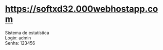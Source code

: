 # https://softxd32.000webhostapp.com <br>
Sistema de estatística <br>
Login: admin <br>
Senha:  123456
